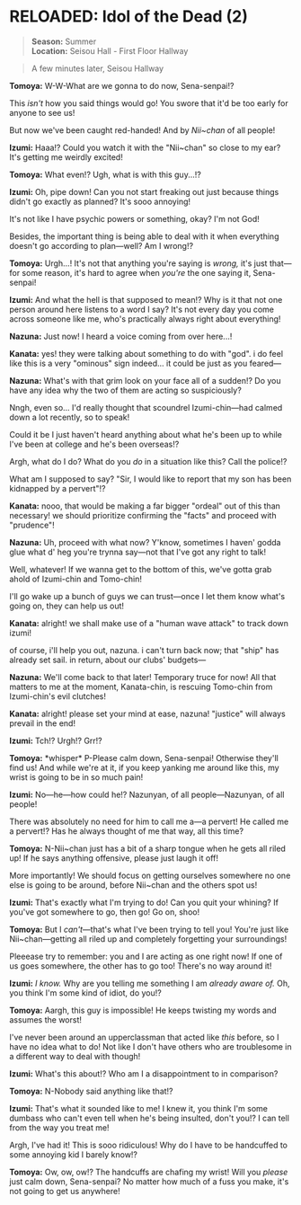 # RELOADED: Idol of the Dead (2)

> **Season:** Summer<br>
> **Location:** Seisou Hall - First Floor Hallway

> A few minutes later, Seisou Hallway

**Tomoya:**	W-W-What are we gonna to do now, Sena-senpai!?

This *isn't* how you said things would go! You swore that it'd be too early for anyone to see us!

But now we've been caught red-handed! And by *Nii~chan* of all people!

**Izumi:**	Haaa!? Could you watch it with the "Nii~chan" so close to my ear? It's getting me weirdly excited!

**Tomoya:**	What even!? Ugh, what is with this guy...!?

**Izumi:**	Oh, pipe down! Can you not start freaking out just because things didn't go exactly as planned? It's sooo annoying!

It's not like I have psychic powers or something, okay? I'm not God!

Besides, the important thing is being able to deal with it when everything doesn't go according to plan—well? Am I wrong!?

**Tomoya:**	Urgh...! It's not that anything you're saying is *wrong,* it's just that—for some reason, it's hard to agree when *you're* the one saying it, Sena-senpai!

**Izumi:**	And what the hell is that supposed to mean!? Why is it that not one person around here listens to a word I say? It's not every day you come across someone like me, who's practically always right about everything!

**Nazuna:**	Just now! I heard a voice coming from over here...!

**Kanata:**	yes! they were talking about something to do with "god". i do feel like this is a very "ominous" sign indeed...
it could be just as you feared—

**Nazuna:**	What's with that grim look on your face all of a sudden!? Do you have any idea why the two of them are acting so suspiciously?

Nngh, even so... I'd really thought that scoundrel Izumi-chin—had calmed down a lot recently, so to speak!

Could it be I just haven't heard anything about what he's been up to while I've been at college and he's been overseas!?

Argh, what do I do? What do you *do* in a situation like this? Call the police!?

What am I supposed to say? "Sir, I would like to report that my son has been kidnapped by a pervert"!?

**Kanata:**	nooo, that would be making a far bigger "ordeal" out of this than necessary! we should prioritize confirming the "facts" and proceed with "prudence"!

**Nazuna:**	Uh, proceed with what now? Y'know, sometimes I haven' godda glue what d' heg you're trynna say—not that I've got any right to talk!

Well, whatever! If we wanna get to the bottom of this, we've gotta grab ahold of Izumi-chin and Tomo-chin!

I'll go wake up a bunch of guys we can trust—once I let them know what's going on, they can help us out!

**Kanata:**	alright! we shall make use of a "human wave attack" to track down izumi!

of course, i'll help you out, nazuna. i can't turn back now; that "ship" has already set sail. in return, about our clubs' budgets—

**Nazuna:**	We'll come back to that later! Temporary truce for now! All that matters to me at the moment, Kanata-chin, is rescuing Tomo-chin from Izumi-chin's evil clutches!

**Kanata:**	alright! please set your mind at ease, nazuna! "justice" will always prevail in the end!

**Izumi:**	Tch!? Urgh!? Grr!?

**Tomoya:**	\*whisper\* P-Please calm down, Sena-senpai! Otherwise they'll find us! And while we're at it, if you keep yanking me around like this, my wrist is going to be in so much pain!

**Izumi:**	No—he—how could he!? Nazunyan, of all people—Nazunyan, of all people!

There was absolutely no need for him to call me a—a pervert! He called me a pervert!? Has he always thought of me that way, all this time?

**Tomoya:**	N-Nii~chan just has a bit of a sharp tongue when he gets all riled up! If he says anything offensive, please just laugh it off!

More importantly! We should focus on getting ourselves somewhere no one else is going to be around, before Nii~chan and the others spot us!

**Izumi:**	That's exactly what I'm trying to do! Can you quit your whining? If you've got somewhere to go, then go! Go on, shoo!

**Tomoya:**	But I *can't*—that's what I've been trying to tell you! You're just like Nii~chan—getting all riled up and completely forgetting your surroundings!

Pleeease try to remember: you and I are acting as one right now! If one of us goes somewhere, the other has to go too! There's no way around it!

**Izumi:**	*I know.* Why are you telling me something I am *already aware of.* Oh, you think I'm some kind of idiot, do you!?

**Tomoya:**	Aargh, this guy is impossible! He keeps twisting my words and assumes the worst!

I've never been around an upperclassman that acted like *this* before, so I have no idea what to do! Not like I don't have others who are troublesome in a different way to deal with though!

**Izumi:**	What's this about!? Who am I a disappointment to in comparison?

**Tomoya:**	N-Nobody said anything like that!?

**Izumi:**	That's what it sounded like to me! I knew it, you think I'm some dumbass who can't even tell when he's being insulted, don't you!? I can tell from the way you treat me!

Argh, I've had it! This is sooo ridiculous! Why do I have to be handcuffed to some annoying kid I barely know!?

**Tomoya:**	Ow, ow, ow!? The handcuffs are chafing my wrist! Will you *please* just calm down, Sena-senpai? No matter how much of a fuss you make, it's not going to get us anywhere!

